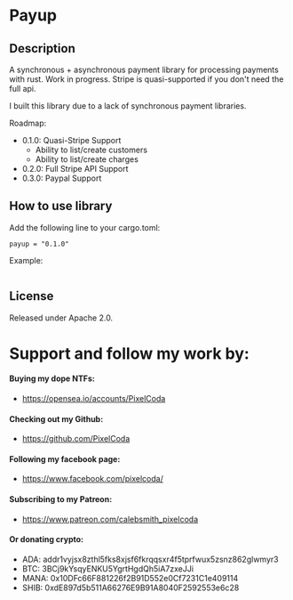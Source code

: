 # Payup

## Description

A synchronous + asynchronous payment library for processing payments with rust. Work in progress. Stripe is quasi-supported if you don't need the full api.

I built this library due to a lack of synchronous payment libraries. 

Roadmap:
* 0.1.0: Quasi-Stripe Support
    * Ability to list/create customers
    * Ability to list/create charges
* 0.2.0: Full Stripe API Support
* 0.3.0: Paypal Support

## How to use library

Add the following line to your cargo.toml:
```
payup = "0.1.0"
```

Example:
```rust


```
## License

Released under Apache 2.0.

# Support and follow my work by:

#### Buying my dope NTFs:
 * https://opensea.io/accounts/PixelCoda

#### Checking out my Github:
 * https://github.com/PixelCoda

#### Following my facebook page:
 * https://www.facebook.com/pixelcoda/

#### Subscribing to my Patreon:
 * https://www.patreon.com/calebsmith_pixelcoda

#### Or donating crypto:
 * ADA:    addr1vyjsx8zthl5fks8xjsf6fkrqqsxr4f5tprfwux5zsnz862glwmyr3
 * BTC:    3BCj9kYsqyENKU5YgrtHgdQh5iA7zxeJJi
 * MANA:   0x10DFc66F881226f2B91D552e0Cf7231C1e409114
 * SHIB:   0xdE897d5b511A66276E9B91A8040F2592553e6c28


